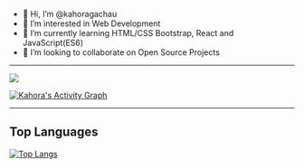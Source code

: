 - 👋 Hi, I’m @kahoragachau
- 👀 I’m interested in Web Development
- 🌱 I’m currently learning HTML/CSS Bootstrap, React and JavaScript(ES6) 
- 💞️ I’m looking to collaborate on Open Source Projects

---

<!---
kahoragachau/kahoragachau is a ✨ special ✨ repository because its `README.md` (this file) appears on your GitHub profile.
You can click the Preview link to take a look at your changes.
--->
<img src="https://github-readme-stats.vercel.app/api?username=kahoragachau&&show_icons=true&title_color=f26d93&icon_color=a47786&text_color=ada5a5&bg_color=000000">

<a href="https://github.com/kahoragachau/github-readme-activity-graph"><img alt="Kahora's Activity Graph" src="https://activity-graph.herokuapp.com/graph?username=kahoragachau&bg_color=000000&color=fff6ea&line=f26d93&point=FFFFFF&hide_border=true"/></a>

---
## Top Languages

[![Top Langs](https://github-readme-stats.vercel.app/api/top-langs/?username=kahoragachau&bg_color=000000&color=fff6ea&hide=c)](https://github.com/kahoragachau/github-readme-stats)
